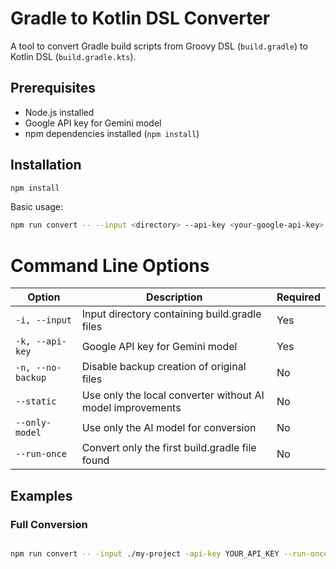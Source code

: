 # Gradle to Kotlin DSL Converter

A tool to convert Gradle build scripts from Groovy DSL (`build.gradle`) to Kotlin DSL (`build.gradle.kts`).

## Prerequisites

-   Node.js installed
-   Google API key for Gemini model
-   npm dependencies installed (`npm install`)

## Installation

```sh
npm install
```
Basic usage:
```sh
npm run convert -- --input <directory> --api-key <your-google-api-key> 
```

# Command Line Options

| Option | Description | Required |
|--------|-------------|----------|
| `-i, --input` | Input directory containing build.gradle files | Yes |
| `-k, --api-key` | Google API key for Gemini model | Yes |
| `-n, --no-backup` | Disable backup creation of original files | No |
| `--static` | Use only the local converter without AI model improvements | No |
| `--only-model` | Use only the AI model for conversion | No |
| `--run-once` | Convert only the first build.gradle file found | No |

## Examples

### Full Conversion
```bash

npm run convert -- -input ./my-project -api-key YOUR_API_KEY --run-once
```